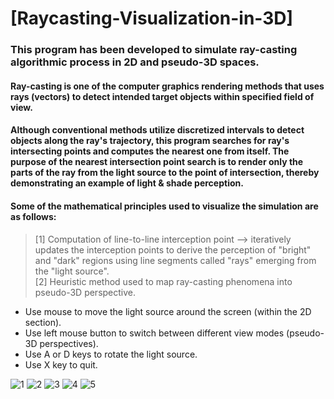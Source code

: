 # [Raycasting-Visualization-in-3D]

### This program has been developed to simulate ray-casting algorithmic process in 2D and pseudo-3D spaces.

#### Ray-casting is one of the computer graphics rendering methods that uses rays (vectors) to detect intended target objects within specified field of view.
#### Although conventional methods utilize discretized intervals to detect objects along the ray's trajectory, this program searches for ray's intersecting points and computes the nearest one from itself. The purpose of the nearest intersection point search is to render only the parts of the ray from the light source to the point of intersection, thereby demonstrating an example of light & shade perception. 

#### Some of the mathematical principles used to visualize the simulation are as follows:
> [1] Computation of line-to-line interception point --> iteratively updates the interception points to derive the perception of "bright" and "dark" regions using line segments called "rays" emerging from the "light source". \
> [2] Heuristic method used to map ray-casting phenomena into pseudo-3D perspective. 

- Use mouse to move the light source around the screen (within the 2D section).
- Use left mouse button to switch between different view modes (pseudo-3D perspectives).
- Use A or D keys to rotate the light source.
- Use X key to quit.

![1](https://user-images.githubusercontent.com/26669345/146011467-e6681e62-68b4-455c-8acc-a1129a85a417.jpg)
![2](https://user-images.githubusercontent.com/26669345/146011499-07d5ae63-4cbc-4ba3-905d-bd57c8b7b2a3.jpg)
![3](https://user-images.githubusercontent.com/26669345/146011512-85e52ce0-5d70-4a5e-be9a-37e35045e6c5.jpg)
![4](https://user-images.githubusercontent.com/26669345/146011515-046cfec4-4a5c-49ef-bdd2-90b82dd37926.jpg)
![5](https://user-images.githubusercontent.com/26669345/146023895-26a09a58-bb59-4d28-8c45-39d96f58712c.jpg)
